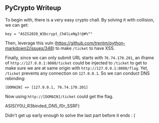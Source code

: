 ## PyCrypto Writeup

To begin with, there is a very easy crypto chall. By solving it with collision, we can get:

```
key = "ASIS2020_W3bcrypt_ChAlLeNg3!@#%^"
```

Then, leverage this vuln (https://github.com/trentm/python-markdown2/issues/348) to make `/ticket` to have XSS.

Finally, since we can only submit URL starts with `76.74.170.201`, an iframe of `http://127.0.0.1:8080/ticket` could be injected to 
`/ticket` to get to make sure we are at same origin with `http://127.0.0.1:8080/flag`. Yet, `/ticket` prevents
any connection on `127.0.0.1`. So we can conduct DNS rebinding:
```
[DOMAIN] => [127.0.0.1, 76.74.170.201]
```
Now using `http://[DOMAIN]/ticket` could get the flag. 

ASIS{Y0U_R3binded_DN5_f0r_SSRF}

Didn't get up early enough to solve the last part before it ends : (
